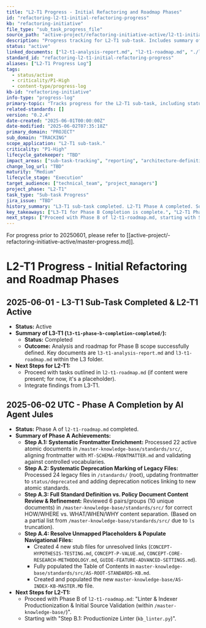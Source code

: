 ```yaml
---
title: "L2-T1 Progress - Initial Refactoring and Roadmap Phases"
id: "refactoring-l2-t1-initial-refactoring-progress"
kb: "refactoring-initiative"
file_type: "sub_task_progress_file"
source_path: "active-project/refactoring-initiative-active/l2-t1-initial-refactoring-and-roadmap-phases-active/l2-t1-progress.md"
description: "Progress tracking for L2-T1 sub-task. Includes summary of L3-T1 and Phase A completion."
status: "active"
linked_documents: ["l2-t1-analysis-report.md", "l2-t1-roadmap.md", "./l3-t1-phase-b-completion-completed/l3-t1-progress.md"]
standard_id: "refactoring-l2-t1-initial-refactoring-progress"
aliases: ["L2-T1 Progress Log"]
tags:
  - status/active
  - criticality/P1-High
  - content-type/progress-log
kb-id: "refactoring-initiative"
info-type: "progress-log"
primary-topic: "Tracks progress for the L2-T1 sub-task, including status of nested L3 tasks and Phase A completion."
related-standards: []
version: "0.2.4"
date-created: "2025-06-01T00:00:00Z"
date-modified: "2025-06-02T07:35:18Z"
primary_domain: "PROJECT"
sub_domain: "TRACKING"
scope_application: "L2-T1 sub-task."
criticality: "P1-High"
lifecycle_gatekeeper: "TBD"
impact_areas: ["sub-task-tracking", "reporting", "architecture-definition"]
change_log_url: "TBD"
maturity: "Medium"
lifecycle_stage: "Execution"
target_audience: ["technical_team", "project_managers"]
project_phase: "L2-T1"
task_type: "Sub-task Progress"
jira_issue: "TBD"
history_summary: "L3-T1 sub-task completed. L2-T1 Phase A completed. Source path and title updated due to parent L2 folder rename. L3 path references updated due to L3 folder rename. Added reference to master progress for pre-20250601 history."
key_takeaways: ["L3-T1 for Phase B Completion is complete.", "L2-T1 Phase A completed.", "Proceeding to L2-T1 Phase B."]
next_steps: ["Proceed with Phase B of l2-t1-roadmap.md, starting with Step B.1."]
---
```

For progress prior to 20250601, please refer to [[active-project/-refactoring-initiative-active/master-progress.md]].

# L2-T1 Progress - Initial Refactoring and Roadmap Phases

## 2025-06-01 - L3-T1 Sub-Task Completed & L2-T1 Active

- **Status:** Active
- **Summary of L3-T1 (`l3-t1-phase-b-completion-completed/`):**
    - **Status:** Completed
    - **Outcome:** Analysis and roadmap for Phase B scope successfully defined. Key documents are `l3-t1-analysis-report.md` and `l3-t1-roadmap.md` within the L3 folder.
- **Next Steps for L2-T1:**
    - Proceed with tasks outlined in `l2-t1-roadmap.md` (if content were present; for now, it's a placeholder).
    - Integrate findings from L3-T1.

## 2025-06-02 UTC - Phase A Completion by AI Agent Jules

- **Status:** Phase A of `l2-t1-roadmap.md` completed.
- **Summary of Phase A Achievements:**
    - **Step A.1: Systematic Frontmatter Enrichment:** Processed 22 active atomic documents in `/master-knowledge-base/standards/src/`, aligning frontmatter with `MT-SCHEMA-FRONTMATTER.md` and validating against controlled vocabularies.
    - **Step A.2: Systematic Deprecation Marking of Legacy Files:** Processed 24 legacy files in `/standards/` (root), updating frontmatter to `status/deprecated` and adding deprecation notices linking to new atomic standards.
    - **Step A.3: Full Standard Definition vs. Policy Document Content Review & Refinement:** Reviewed 6 pairs/groups (10 unique documents) in `/master-knowledge-base/standards/src/` for correct HOW/WHERE vs. WHAT/WHEN/WHY content separation. (Based on a partial list from `/master-knowledge-base/standards/src/` due to `ls` truncation).
    - **Step A.4: Resolve Unmapped Placeholders & Populate Navigational Files:**
        - Created 4 new stub files for unresolved links (`CONCEPT-HYPOTHESIS-TESTING.md`, `CONCEPT-P-VALUE.md`, `CONCEPT-CORE-RESEARCH-METHODOLOGY.md`, `GUIDE-FEATURE-ADVANCED-SETTINGS.md`).
        - Fully populated the Table of Contents in `master-knowledge-base/standards/src/AS-ROOT-STANDARDS-KB.md`.
        - Created and populated the new `master-knowledge-base/AS-INDEX-KB-MASTER.MD` file.
- **Next Steps for L2-T1:**
    - Proceed with Phase B of `l2-t1-roadmap.md`: "Linter & Indexer Productionization & Initial Source Validation (within `/master-knowledge-base/`)".
    - Starting with "Step B.1: Productionize Linter (`kb_linter.py`)".
